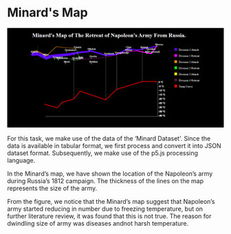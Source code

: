 # Minard's Map

![Image description](https://github.com/TheAdityaVishnu/MinardsMap/blob/master/Visual%20Image.png?raw=true)

For this task, we make use of the data of the ‘Minard Dataset’. Since the data is available in tabular format, we first process and convert it into JSON dataset format. Subsequently, we make use of the p5.js processing language. 

In the Minard’s map, we have shown the location of the Napoleon’s army during Russia’s 1812 campaign. The thickness of the lines on the map represents the size of the army.

From the figure, we notice that the Minard’s map suggest that Napoleon’s army started reducing in number due to freezing temperature, but on further literature review, it was found that this is not true. The reason for dwindling size of army was diseases andnot harsh temperature.



